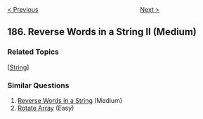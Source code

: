 <!--|This file generated by command(leetcode description); DO NOT EDIT.    |-->
<!--+----------------------------------------------------------------------+-->
<!--|@author    Openset <openset.wang@gmail.com>                           |-->
<!--|@link      https://github.com/openset                                 |-->
<!--|@home      https://github.com/openset/leetcode                        |-->
<!--+----------------------------------------------------------------------+-->

[< Previous](https://github.com/openset/leetcode/tree/master/problems/department-top-three-salaries "Department Top Three Salaries")
　　　　　　　　　　　　　　　　
[Next >](https://github.com/openset/leetcode/tree/master/problems/repeated-dna-sequences "Repeated DNA Sequences")

## 186. Reverse Words in a String II (Medium)



### Related Topics
  [[String](https://github.com/openset/leetcode/tree/master/tag/string/README.md)]

### Similar Questions
  1. [Reverse Words in a String](https://github.com/openset/leetcode/tree/master/problems/reverse-words-in-a-string) (Medium)
  1. [Rotate Array](https://github.com/openset/leetcode/tree/master/problems/rotate-array) (Easy)
